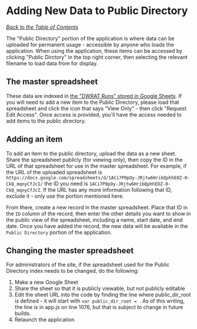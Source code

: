 # Adding New Data to Public Directory
[_Back to the Table of Contents_](./index.md)

The "Public Directory" portion of the application is where data can be uploaded for permanent usage - accessible by anyone
who loads the application. When using the application, these items can be accessed by clicking "Public Dirctory" in the top
right corner, then selecting the relevant filename to load data from for display.

## The master spreadsheet
These data are indexed in [the "DWRAT Runs" stored in Google Sheets](https://docs.google.com/spreadsheets/d/1ACi7P0pOy-JRjtw6HribQphhEOZ-0-CkQ_mqnyCfJcI/).
If you will need to add a new item to the Public Directory, please load that spreadsheet and click the icon that says
"View Only" - then click "Request Edit Access". Once access is provided, you'll have the access needed to add items
to the public directory.

## Adding an item
To add an item to the public directory, upload the data as a new sheet. Share the spreadsheet publicly (for viewing only),
then copy the ID in the URL of that spreadsheet for use in the master spreadsheet. For example, if the URL of the uploaded
spreadsheet is `https://docs.google.com/spreadsheets/d/1ACi7P0pOy-JRjtw6HribQphhEOZ-0-CkQ_mqnyCfJcI/` the ID you need is
`1ACi7P0pOy-JRjtw6HribQphhEOZ-0-CkQ_mqnyCfJcI`. If the URL has any more information following that ID, exclude it - only
use the portion mentioned here.

From there, create a new record in the master spreadsheet. Place that ID in the `ID` column of the record, then enter
the other details you want to show in the public view of the spreadsheet, including a name, start date, and end date.
 Once you have added the record, the new data will be available in the `Public Directory` portion of the application.

## Changing the master spreadsheet
For administrators of the site, if the spreadsheet used for the Public Directory index needs to be changed, do the following:
1. Make a new Google Sheet
2. Share the sheet so that it is publicly viewable, but not publicly editable
3. Edit the sheet URL into the code by finding the line where public_dir_root is defined - it will start with `var public_dir_root = `.
 As of this writing, the line is in app.js on line 1076, but that is subject to change in future builds.
4. Relaunch the application